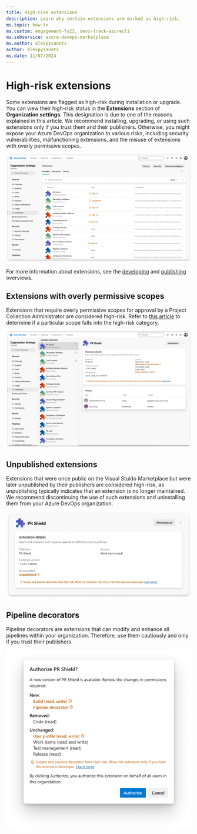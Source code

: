 ```yaml
---
title: High-risk extensions
description: Learn why certain extensions are marked as high-risk.
ms.topic: how-to
ms.custom: engagement-fy23, devx-track-azurecli
ms.subservice: azure-devops-marketplace
ms.author: alexpysanets
author: alexpysanets
ms.date: 11/07/2024
---
```


# High-risk extensions

Some extensions are flagged as high-risk during installation or upgrade. You can view their high-risk status in the **Extensions** section of **Organization settings**. This designation is due to one of the reasons explained in this article. We recommend installing, upgrading, or using such extensions only if you trust them and their publishers. Otherwise, you might expose your Azure DevOps organization to various risks, including security vulnerabilities, malfunctioning extensions, and the misuse of extensions with overly permissive scopes.

![Screenshot showing high-risk extensions in Organization settings.](media/high-risk-extensions/high-risk-extensions-in-org-settings.png)  
  
For more information about extensions, see the [developing](../extend/overview.md) and [publishing](../extend/publish/overview.md) overviews.

## Extensions with overly permissive scopes

Extensions that require overly permissive scopes for approval by a Project Collection Administrator are considered high-risk. Refer to [this article](../extend/develop/manifest.md) to determine if a particular scope falls into the high-risk category.

![Screenshot showing high-risk extension details.](media/high-risk-extensions/high-risk-extension-details.png)

## Unpublished extensions

Extensions that were once public on the Visual Stuido Marketplace but were later unpublished by their publishers are considered high-risk, as unpublishing typically indicates that an extension is no longer maintained. We recommend discontinuing the use of such extensions and uninstalling them from your Azure DevOps organization.

![Screenshot showing high-risk extension details with unpubished status.](media/high-risk-extensions/high-risk-extension-details-unpublished.png)

## Pipeline decorators

Pipeline decorators are extensions that can modify and enhance all pipelines within your organization. Therefore, use them cautiously and only if you trust their publishers.

![Screenshot showing authorization screen for newly added scopes with pipeline decorator included.](media/high-risk-extensions/high-risk-extensions-pipeline-decorator.png)
